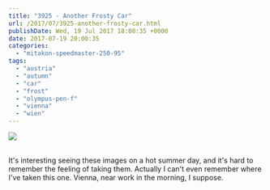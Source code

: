 ```yaml
---
title: "3925 - Another Frosty Car"
url: /2017/07/3925-another-frosty-car.html
publishDate: Wed, 19 Jul 2017 18:00:35 +0000
date: 2017-07-19 20:00:35
categories: 
  - "mitakon-speedmaster-250-95"
tags: 
  - "austria"
  - "autumn"
  - "car"
  - "frost"
  - "olympus-pen-f"
  - "vienna"
  - "wien"
---
```

<div class="container">
<div class="center"><a target="_blank" href="https://d25zfm9zpd7gm5.cloudfront.net/1200x1200/2016/20161115_085123_lr.jpg"><img class="webfeedsFeaturedVisual" src="https://d25zfm9zpd7gm5.cloudfront.net/0600x0600/2016/20161115_085123_lr.jpg" /></a></div>
</div>
<br />

It's interesting seeing these images on a hot summer day, and it's hard to remember the feeling of taking them. Actually I can't even remember where I've taken this one. Vienna, near work in the morning, I suppose.

